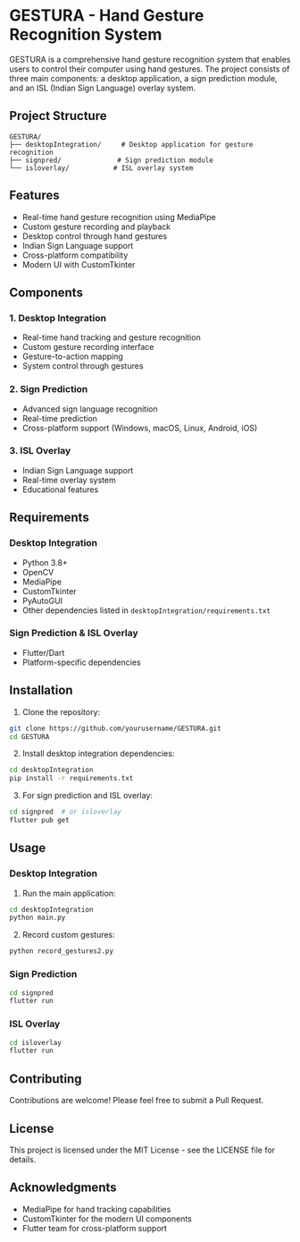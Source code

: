 # GESTURA - Hand Gesture Recognition System

GESTURA is a comprehensive hand gesture recognition system that enables users to control their computer using hand gestures. The project consists of three main components: a desktop application, a sign prediction module, and an ISL (Indian Sign Language) overlay system.

## Project Structure

```
GESTURA/
├── desktopIntegration/     # Desktop application for gesture recognition
├── signpred/              # Sign prediction module
└── isloverlay/           # ISL overlay system
```

## Features

- Real-time hand gesture recognition using MediaPipe
- Custom gesture recording and playback
- Desktop control through hand gestures
- Indian Sign Language support
- Cross-platform compatibility
- Modern UI with CustomTkinter

## Components

### 1. Desktop Integration
- Real-time hand tracking and gesture recognition
- Custom gesture recording interface
- Gesture-to-action mapping
- System control through gestures

### 2. Sign Prediction
- Advanced sign language recognition
- Real-time prediction
- Cross-platform support (Windows, macOS, Linux, Android, iOS)

### 3. ISL Overlay
- Indian Sign Language support
- Real-time overlay system
- Educational features

## Requirements

### Desktop Integration
- Python 3.8+
- OpenCV
- MediaPipe
- CustomTkinter
- PyAutoGUI
- Other dependencies listed in `desktopIntegration/requirements.txt`

### Sign Prediction & ISL Overlay
- Flutter/Dart
- Platform-specific dependencies

## Installation

1. Clone the repository:
```bash
git clone https://github.com/yourusername/GESTURA.git
cd GESTURA
```

2. Install desktop integration dependencies:
```bash
cd desktopIntegration
pip install -r requirements.txt
```

3. For sign prediction and ISL overlay:
```bash
cd signpred  # or isloverlay
flutter pub get
```

## Usage

### Desktop Integration
1. Run the main application:
```bash
cd desktopIntegration
python main.py
```

2. Record custom gestures:
```bash
python record_gestures2.py
```

### Sign Prediction
```bash
cd signpred
flutter run
```

### ISL Overlay
```bash
cd isloverlay
flutter run
```

## Contributing

Contributions are welcome! Please feel free to submit a Pull Request.

## License

This project is licensed under the MIT License - see the LICENSE file for details.

## Acknowledgments

- MediaPipe for hand tracking capabilities
- CustomTkinter for the modern UI components
- Flutter team for cross-platform support 